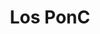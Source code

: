 ---
title: "Los PonC"
description: "Aplicacion para manejo de pedidos en tienda"
tools: ["Kotlin", "Gradle", "Mysql", "Android Studio"]
image: "https://scontent-lim1-1.xx.fbcdn.net/v/t1.6435-9/59625437_101484631081457_4724352313500631040_n.jpg?_nc_cat=111&ccb=1-7&_nc_sid=5f2048&_nc_eui2=AeFZw_Sip5OMDqnwSRt_LUSEPQbJMo0eV8o9BskyjR5XymYAxKgaBcr6bqVLlquqRYlozceO9oSN2RprWlvySuda&_nc_ohc=UyHIYwakPoAQ7kNvgFzlBsv&_nc_ht=scontent-lim1-1.xx&oh=00_AYDX8p-FZ14aXNQs-1sjqFzjXQzrMB6CEhRqYW56Q_Oj6w&oe=66872141"
alt: "Aplicacion Android"
link: "https://github.com/elitgamaliel/LosPonC"
github: "https://github.com/elitgamaliel/LosPonC"
---